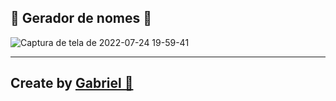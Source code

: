 ## 🤖 Gerador de nomes 🤖

![Captura de tela de 2022-07-24 19-59-41](https://user-images.githubusercontent.com/92071360/180674696-10083492-30fb-4f03-b83d-ae0c64e3d9a7.png)


 <hr/>
 
 ## Create by <a href="https://instagram.com/gabrielbarrozs">Gabriel 🚀<a/>
